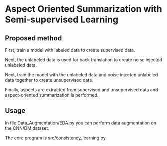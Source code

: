 # Aspect Oriented Summarization with Semi-supervised Learning

## Proposed method
First, train a model with labeled data to create supervised data.

Next, the unlabeled data is used for back translation to create noise injected unlabeled data.

Next, train the model with the unlabeled data and noise injected unlabeled data together to create unsupervised data.

Finally, aspects are extracted from supervised and unsupervised data and aspect-oriented summarization is performed.

## Usage
In file Data_Augmentation/EDA.py you can perform data augmentation on the CNN/DM dataset.

The core program is src/consistency_learning.py.
